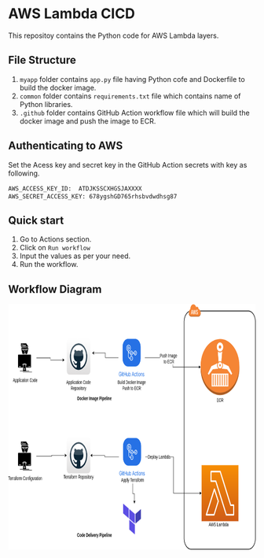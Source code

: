 # AWS Lambda CICD

This repositoy contains the Python code for AWS Lambda layers. 

## File Structure

1. `myapp` folder contains `app.py` file having Python cofe and Dockerfile to build the docker image.
2. `common` folder contains `requirements.txt` file which contains name of Python libraries.
3. `.github` folder contains GitHub Action workflow file which will build the docker image and push the image to ECR.

## Authenticating to AWS

Set the Acess key and secret key in the GitHub Action secrets with key as following.
```
AWS_ACCESS_KEY_ID:  ATDJKSSCXHGSJAXXXX
AWS_SECRET_ACCESS_KEY: 678ygshGD765rhsbvdwdhsg87
```

## Quick start

1. Go to Actions section.
2. Click on `Run workflow`
3. Input the values as per your need.
4. Run the workflow.

## Workflow Diagram

<img align="center" alt="Img" src="./AWS_Lambda_CICD.png" width="800" height="500" />
